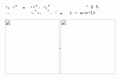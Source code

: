 <pre>
⋆｡ ✧°  ☁︎  ✧˖°. ⋆｡°              ᶻ 𝗓 𐰁
..        ‧₊˚✩.  ˚. ♡ ☁︎   ૮ – ﻌ–ა⌒)ᦱ         
</pre>

<a href="https://github.com/anuraghazra/github-readme-stats">
  <img height= 180
    align="center" src="https://github-readme-stats-nu-eight-61.vercel.app/api?username=SoftOrcan&show_icons=true&theme=sakura&rank_icon=github&custom_title=Activity%21%20%3E%3C&layout=compact" />
</a>
<a href="https://github.com/anuraghazra/convoychat">
  <img height=180
    align="center" src="https://github-readme-stats-nu-eight-61.vercel.app/api/top-langs/?username=SoftOrcan&theme=sakura&card_width=320&layout=compact&custom_title=Languages%2E%2E%20%E1%93%9A%E2%82%8D%20%5E%2E%2E%20%5E%E2%82%8E" />
</a>
